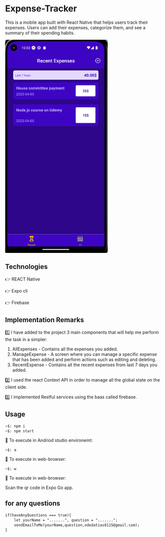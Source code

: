 # Expense-Tracker
This is a mobile app built with React Native that helps users track their expenses. Users can add their expenses, categorize them, and see a summary of their spending habits.

![ExpensesTracker](ExpensesTracker.png)

## Technologies

👉 REACT Native

👉 Expo cli

👉 Firebase

## Implementation Remarks

1️⃣ I have added to the project 3 main components that will help me perform the task in a simpler:
1. AllExpenses - Contains all the expenses you added.
2. ManageExpense - A screen where you can manage a specific expense that has been added and perform actions such as editing and deleting.
3. RecentExpense - Contains all the recent expenses from last 7 days you added.

2️⃣ I used the react Context API in order to manage all the global state on the client side.

3️⃣ I implemented Restful services using the baas called firebase.

## Usage

```
~$: npm i
~$: npm start
```

🔹 To execute in Andriod studio environemt:

```
~$: a
```
🔹 To execute in web-browser:
```
~$: w
```

🔹 To execute in web-browser: 

Scan the qr code in Expo Go app.

## for any questions

```
if(haveAnyQuestions === true){
    let yourName = ".......", question = ".......";
    sendEmailToMe(yourName,question,odedatias8115@gmail.com);
}
```
